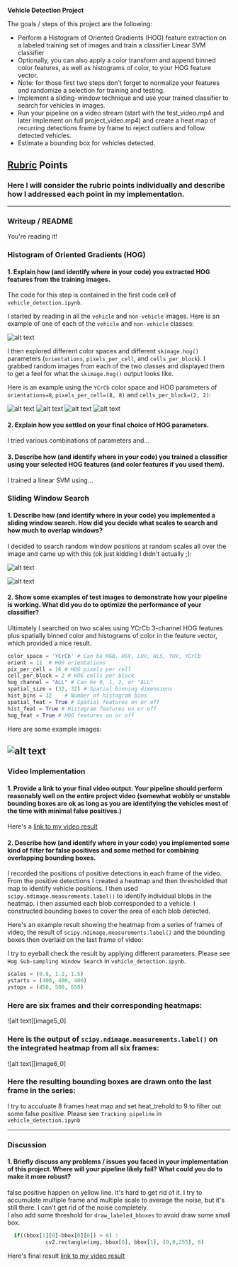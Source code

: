 

**Vehicle Detection Project**

The goals / steps of this project are the following:

* Perform a Histogram of Oriented Gradients (HOG) feature extraction on a labeled training set of images and train a classifier Linear SVM classifier
* Optionally, you can also apply a color transform and append binned color features, as well as histograms of color, to your HOG feature vector. 
* Note: for those first two steps don't forget to normalize your features and randomize a selection for training and testing.
* Implement a sliding-window technique and use your trained classifier to search for vehicles in images.
* Run your pipeline on a video stream (start with the test_video.mp4 and later implement on full project_video.mp4) and create a heat map of recurring detections frame by frame to reject outliers and follow detected vehicles.
* Estimate a bounding box for vehicles detected.

[//]: # (Image References)
[image1]: ./examples/car_not_car.png
[image2]: ./examples/HOG_example.jpg
[image3]: ./examples/sliding_windows.jpg
[image4]: ./examples/sliding_window.jpg
[image5]: ./examples/bboxes_and_heat.png
[image6]: ./examples/labels_map.png
[image7]: ./examples/output_bboxes.png
[video1]: ./project_video.mp4

[image1_0]: ./ipynb_images/car_vs_not_car.png
[image1_1]: ./ipynb_images/car_vs_not_car_hog.png
[image1_2]: ./ipynb_images/car_vs_not_car_bin_spatial_0.png
[image1_3]: ./ipynb_images/car_vs_not_car_bin_spatial_1.png
[image1_4]: ./ipynb_images/car_vs_not_car_bin_spatial_2.png


[image3_0]: ./ipynb_images/sliding_search_windows_0.png
[image3_1]: ./ipynb_images/sliding_search_windows_1.png
[image4_0]: ./ipynb_images/sliding_search_windows_2.png







## [Rubric](https://review.udacity.com/#!/rubrics/513/view) Points
### Here I will consider the rubric points individually and describe how I addressed each point in my implementation.  

---
### Writeup / README

You're reading it!

### Histogram of Oriented Gradients (HOG)

#### 1. Explain how (and identify where in your code) you extracted HOG features from the training images.

The code for this step is contained in the first code cell of `vehicle_detection.ipynb`.  

I started by reading in all the `vehicle` and `non-vehicle` images.  Here is an example of one of each of the `vehicle` and `non-vehicle` classes:

![alt text][image1_0]

I then explored different color spaces and different `skimage.hog()` parameters (`orientations`, `pixels_per_cell`, and `cells_per_block`).  I grabbed random images from each of the two classes and displayed them to get a feel for what the `skimage.hog()` output looks like.

Here is an example using the `YCrCb` color space and HOG parameters of `orientations=8`, `pixels_per_cell=(8, 8)` and `cells_per_block=(2, 2)`:


![alt text][image1_1]
![alt text][image1_2]
![alt text][image1_3]
![alt text][image1_4]

#### 2. Explain how you settled on your final choice of HOG parameters.

I tried various combinations of parameters and...

#### 3. Describe how (and identify where in your code) you trained a classifier using your selected HOG features (and color features if you used them).

I trained a linear SVM using...

### Sliding Window Search

#### 1. Describe how (and identify where in your code) you implemented a sliding window search.  How did you decide what scales to search and how much to overlap windows?

I decided to search random window positions at random scales all over the image and came up with this (ok just kidding I didn't actually ;):

![alt text][image3_0]

![alt text][image4_0]

#### 2. Show some examples of test images to demonstrate how your pipeline is working.  What did you do to optimize the performance of your classifier?

Ultimately I searched on two scales using YCrCb 3-channel HOG features plus spatially binned color and histograms of color in the feature vector, which provided a nice result. 
```python
color_space = 'YCrCb' # Can be RGB, HSV, LUV, HLS, YUV, YCrCb
orient = 11  # HOG orientations
pix_per_cell = 16 # HOG pixels per cell
cell_per_block = 2 # HOG cells per block
hog_channel = "ALL" # Can be 0, 1, 2, or "ALL"
spatial_size = (32, 32) # Spatial binning dimensions
hist_bins = 32    # Number of histogram bins
spatial_feat = True # Spatial features on or off
hist_feat = True # Histogram features on or off
hog_feat = True # HOG features on or off
```
 Here are some example images:

![alt text][image3_1]
---

### Video Implementation

#### 1. Provide a link to your final video output.  Your pipeline should perform reasonably well on the entire project video (somewhat wobbly or unstable bounding boxes are ok as long as you are identifying the vehicles most of the time with minimal false positives.)
Here's a [link to my video result](./project_video.mp4)


#### 2. Describe how (and identify where in your code) you implemented some kind of filter for false positives and some method for combining overlapping bounding boxes.

I recorded the positions of positive detections in each frame of the video.  From the positive detections I created a heatmap and then thresholded that map to identify vehicle positions.  I then used `scipy.ndimage.measurements.label()` to identify individual blobs in the heatmap.  I then assumed each blob corresponded to a vehicle.  I constructed bounding boxes to cover the area of each blob detected.  

Here's an example result showing the heatmap from a series of frames of video, the result of `scipy.ndimage.measurements.label()` and the bounding boxes then overlaid on the last frame of video:


I try to eyeball check the result by applying different parameters. Please see `Hog Sub-sampling Window Search` in `vehicle_detection.ipynb`.

```python
scales = (0.8, 1.2, 1.5)
ystarts = (400, 400, 400)
ystops = (450, 500, 650)
```



### Here are six frames and their corresponding heatmaps:

![alt text][image5_0]

### Here is the output of `scipy.ndimage.measurements.label()` on the integrated heatmap from all six frames:
![alt text][image6_0]

### Here the resulting bounding boxes are drawn onto the last frame in the series:
I try to acculuate 8 frames heat map and set heat_trehold to 9 to filter out some false positive.
Please see `Tracking pipeline` in `vehicle_detection.ipynb`


---

### Discussion

#### 1. Briefly discuss any problems / issues you faced in your implementation of this project.  Where will your pipeline likely fail?  What could you do to make it more robust?
false positive happen on yellow line. It's hard to get rid of it. I try to accumulate multiple frame and multiple scale to average the noise, but it's still there. I can't get rid of the noise completely.  
I also add some threshold for `draw_labeled_bboxes` to avoid draw some small box.

```python
  if((bbox[1][0]-bbox[0][0]) > 6) :
            cv2.rectangle(img, bbox[0], bbox[1], (0,0,255), 6)
```

Here's final result [link to my video result](./project_video_out.mp4)

